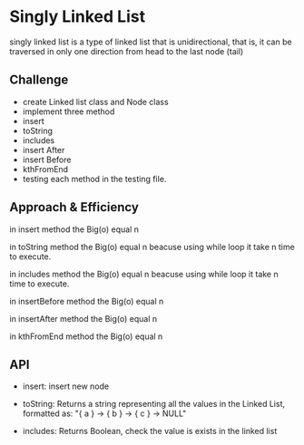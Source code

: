 # Singly Linked List
<!-- Short summary or background information -->
 singly linked list is a type of linked list that is unidirectional, that is, it can be traversed in only one direction from head to the last node (tail)

## Challenge
<!-- Description of the challenge -->

* create Linked list class and Node class 
* implement three method 
 * insert
 * toString 
 * includes
 * insert After
 * insert Before
 * kthFromEnd
* testing each method in the testing file. 


## Approach & Efficiency
<!-- What approach did you take? Why? What is the Big O space/time for this approach? -->
in insert method the Big(o) equal n

in toString method the Big(o) equal n beacuse using while loop it take n time to execute.

in includes method the Big(o) equal n
beacuse using while loop it take n time to execute.

in insertBefore method the Big(o) equal n

in insertAfter method the Big(o) equal n

in kthFromEnd method the Big(o) equal n

## API
<!-- Description of each method publicly available to your Linked List -->
* insert: insert new node 

* toString: Returns a string representing all the values in the Linked List, formatted as:
"{ a } -> { b } -> { c } -> NULL"

* includes: Returns Boolean, check the value is exists  in the linked list







